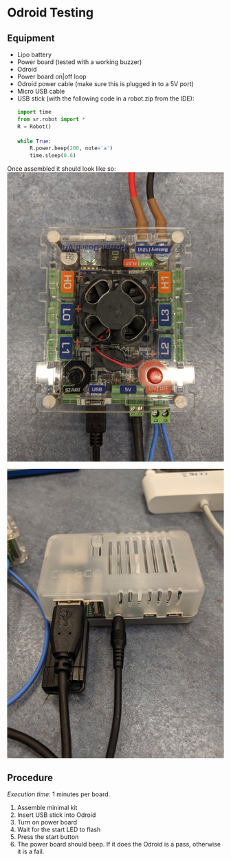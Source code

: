 # Odroid Testing

## Equipment

 * Lipo battery
 * Power board (tested with a working buzzer)
 * Odroid
 * Power board on|off loop
 * Odroid power cable (make sure this is plugged in to a 5V port)
 * Micro USB cable
 * USB stick (with the following code in a robot.zip from the IDE):
    ``` python
    import time
    from sr.robot import *
    R = Robot()

    while True:
        R.power.beep(200, note='a')
        time.sleep(0.6)
    ```

Once assembled it should look like so:
![Power board](images/power_board.jpg)

![Odroid](images/odroid.jpg)

## Procedure

*Execution time*: 1 minutes per board.

 1. Assemble minimal kit
 2. Insert USB stick into Odroid
 3. Turn on power board
 4. Wait for the start LED to flash
 5. Press the start button
 6. The power board should beep. If it does the Odroid is a pass, otherwise it is a fail.
